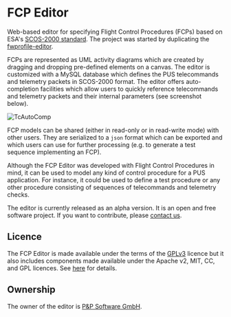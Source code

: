 # FCP Editor

Web-based editor for specifying Flight Control Procedures (FCPs) based on ESA's [SCOS-2000 standard](http://www.esa.int/Enabling_Support/Operations/Ground_Systems_Engineering/SCOS-2000). The project was started by duplicating the [fwprofile-editor](https://github.com/pnp-software/fwprofile-editor-pub).

FCPs are represented as UML activity diagrams which are created by dragging and dropping pre-defined elements on a canvas.
The editor is customized with a MySQL database which defines the PUS telecommands and telemetry packets in SCOS-2000 format.
The editor offers auto-completion facilities which allow users to quickly reference telecommands and telemetry packets and their internal parameters (see screenshot below).

![TcAutoComp](https://user-images.githubusercontent.com/15838404/124101807-03c6ae00-da60-11eb-9a0c-51bd509d3c85.png)

FCP models can be shared (either in read-only or in read-write mode) with other users. They are serialized to a <code>json</code> format which can be exported and which users can use for further processing (e.g. to generate a test sequence implementing an FCP).

Although the FCP Editor was developed with Flight Control Procedures in mind, it can be used to model any kind of control procedure for a PUS application. For instance, it could be used to define a test procedure or any other procedure consisting of sequences of telecommands and telemetry checks.

The editor is currently released as an alpha version. It is an open and free software project. If you want to contribute, please [contact us](https://pnp-software.com/#contact-us).

## Licence
The FCP Editor is made available under the terms of the [GPLv3](http://www.gnu.org/licenses/gpl-3.0.en.html) licence but it also includes components made available under the Apache v2, MIT, CC, and GPL licences. See [here](https://github.com/pnp-software/fcp-editor-pub/blob/master/DOCUMENTATION.licenses) for details.

## Ownership
The owner of the editor is [P&P Software GmbH](https://pnp-software.com/).
